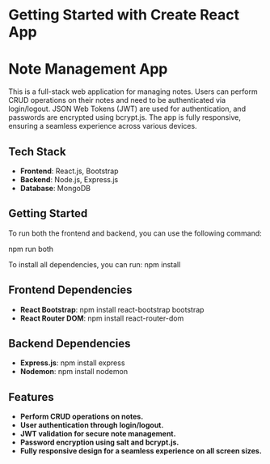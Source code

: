 # Getting Started with Create React App

# Note Management App

This is a full-stack web application for managing notes. Users can perform CRUD operations on their notes and need to be authenticated via login/logout. JSON Web Tokens (JWT) are used for authentication, and passwords are encrypted using bcrypt.js. The app is fully responsive, ensuring a seamless experience across various devices.

## Tech Stack

- **Frontend**: React.js, Bootstrap
- **Backend**: Node.js, Express.js
- **Database**: MongoDB

## Getting Started

To run both the frontend and backend, you can use the following command:


npm run both

To install all dependencies, you can run:
npm install


##  Frontend Dependencies
- **React Bootstrap**: npm install react-bootstrap bootstrap
- **React Router DOM**: npm install react-router-dom

## Backend Dependencies
- **Express.js**: npm install express
- **Nodemon**: npm install nodemon

## Features

- **Perform CRUD operations on notes.**
- **User authentication through login/logout.**
- **JWT validation for secure note management.**
- **Password encryption using salt and bcrypt.js.**
- **Fully responsive design for a seamless experience on all screen sizes.**
